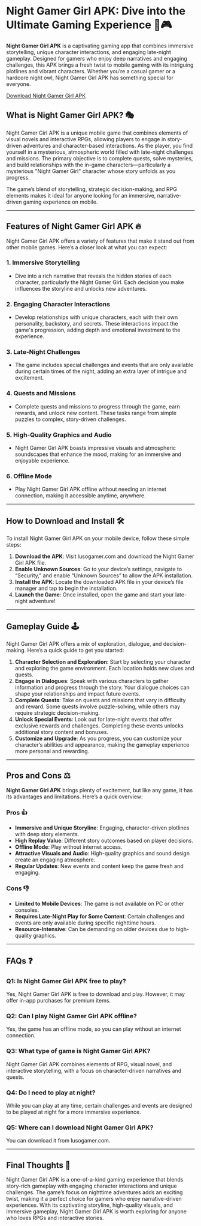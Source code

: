 # Night Gamer Girl APK: Dive into the Ultimate Gaming Experience 🌙🎮

**Night Gamer Girl APK** is a captivating gaming app that combines immersive storytelling, unique character interactions, and engaging late-night gameplay. Designed for gamers who enjoy deep narratives and engaging challenges, this APK brings a fresh twist to mobile gaming with its intriguing plotlines and vibrant characters. Whether you’re a casual gamer or a hardcore night owl, Night Gamer Girl APK has something special for everyone.

[Download Night Gamer Girl APK](https://lusogamer.com/nightgamer/)


## What is Night Gamer Girl APK? 🎭

Night Gamer Girl APK is a unique mobile game that combines elements of visual novels and interactive RPGs, allowing players to engage in story-driven adventures and character-based interactions. As the player, you find yourself in a mysterious, atmospheric world filled with late-night challenges and missions. The primary objective is to complete quests, solve mysteries, and build relationships with the in-game characters—particularly a mysterious "Night Gamer Girl" character whose story unfolds as you progress.

The game’s blend of storytelling, strategic decision-making, and RPG elements makes it ideal for anyone looking for an immersive, narrative-driven gaming experience on mobile.

---

## Features of Night Gamer Girl APK 🔥

Night Gamer Girl APK offers a variety of features that make it stand out from other mobile games. Here’s a closer look at what you can expect:

### 1. **Immersive Storytelling**
   - Dive into a rich narrative that reveals the hidden stories of each character, particularly the Night Gamer Girl. Each decision you make influences the storyline and unlocks new adventures.

### 2. **Engaging Character Interactions**
   - Develop relationships with unique characters, each with their own personality, backstory, and secrets. These interactions impact the game's progression, adding depth and emotional investment to the experience.

### 3. **Late-Night Challenges**
   - The game includes special challenges and events that are only available during certain times of the night, adding an extra layer of intrigue and excitement.

### 4. **Quests and Missions**
   - Complete quests and missions to progress through the game, earn rewards, and unlock new content. These tasks range from simple puzzles to complex, story-driven challenges.

### 5. **High-Quality Graphics and Audio**
   - Night Gamer Girl APK boasts impressive visuals and atmospheric soundscapes that enhance the mood, making for an immersive and enjoyable experience.

### 6. **Offline Mode**
   - Play Night Gamer Girl APK offline without needing an internet connection, making it accessible anytime, anywhere.

---

## How to Download and Install 🛠️

To install Night Gamer Girl APK on your mobile device, follow these simple steps:

1. **Download the APK**: Visit lusogamer.com and download the Night Gamer Girl APK file.
2. **Enable Unknown Sources**: Go to your device’s settings, navigate to “Security,” and enable “Unknown Sources” to allow the APK installation.
3. **Install the APK**: Locate the downloaded APK file in your device’s file manager and tap to begin the installation.
4. **Launch the Game**: Once installed, open the game and start your late-night adventure!

---

## Gameplay Guide 🕹️

Night Gamer Girl APK offers a mix of exploration, dialogue, and decision-making. Here’s a quick guide to get you started:

1. **Character Selection and Exploration**: Start by selecting your character and exploring the game environment. Each location holds new clues and quests.
2. **Engage in Dialogues**: Speak with various characters to gather information and progress through the story. Your dialogue choices can shape your relationships and impact future events.
3. **Complete Quests**: Take on quests and missions that vary in difficulty and reward. Some quests involve puzzle-solving, while others may require strategic decision-making.
4. **Unlock Special Events**: Look out for late-night events that offer exclusive rewards and challenges. Completing these events unlocks additional story content and bonuses.
5. **Customize and Upgrade**: As you progress, you can customize your character’s abilities and appearance, making the gameplay experience more personal and rewarding.

---

## Pros and Cons ⚖️

**Night Gamer Girl APK** brings plenty of excitement, but like any game, it has its advantages and limitations. Here’s a quick overview:

### Pros 👍
- **Immersive and Unique Storyline**: Engaging, character-driven plotlines with deep story elements.
- **High Replay Value**: Different story outcomes based on player decisions.
- **Offline Mode**: Play without internet access.
- **Attractive Visuals and Audio**: High-quality graphics and sound design create an engaging atmosphere.
- **Regular Updates**: New events and content keep the game fresh and engaging.

### Cons 👎
- **Limited to Mobile Devices**: The game is not available on PC or other consoles.
- **Requires Late-Night Play for Some Content**: Certain challenges and events are only available during specific nighttime hours.
- **Resource-Intensive**: Can be demanding on older devices due to high-quality graphics.

---

## FAQs ❓

### **Q1: Is Night Gamer Girl APK free to play?**  
Yes, Night Gamer Girl APK is free to download and play. However, it may offer in-app purchases for premium items.

### **Q2: Can I play Night Gamer Girl APK offline?**  
Yes, the game has an offline mode, so you can play without an internet connection.

### **Q3: What type of game is Night Gamer Girl APK?**  
Night Gamer Girl APK combines elements of RPG, visual novel, and interactive storytelling, with a focus on character-driven narratives and quests.

### **Q4: Do I need to play at night?**  
While you can play at any time, certain challenges and events are designed to be played at night for a more immersive experience.

### **Q5: Where can I download Night Gamer Girl APK?**  
You can download it from lusogamer.com.

---

## Final Thoughts 🌌

Night Gamer Girl APK is a one-of-a-kind gaming experience that blends story-rich gameplay with engaging character interactions and unique challenges. The game’s focus on nighttime adventures adds an exciting twist, making it a perfect choice for gamers who enjoy narrative-driven experiences. With its captivating storyline, high-quality visuals, and immersive gameplay, Night Gamer Girl APK is worth exploring for anyone who loves RPGs and interactive stories.
